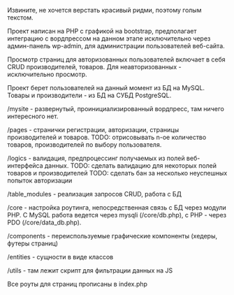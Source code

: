 Извините, не хочется верстать красивый ридми, поэтому голым текстом.

Проект написан на PHP с графикой на bootstrap, предполагает интеграцию с вордпрессом на данном этапе исключительно
через админ-панель wp-admin, для администрации пользователей веб-сайта.

Просмотр страниц для авторизованных пользователей включает в себя CRUD производителей, товаров.
Для неавторизованных - исключительно просмотр.

Проект берет пользователей на данный момент из БД на MySQL.
Товары и производители - из БД на СУБД PostgreSQL.

/mysite - развернутый, проинициализированный вордпресс, там ничего интересного нет.

/pages - странички регистрации, авторизации, страницы производителей и товаров. 
TODO: отрисовывать n-ое количество товаров, производителей по выбору пользователя.

/logics - валидация, предпроцессинг получаемых из полей веб-интерфейса данных.
TODO: сделать валидацию для некоторых полей товаров и производителей
TODO: сделать бан за несколько неуспешных попыток авторизации

/table_modules - реализация запросов CRUD, работа с БД

/core - настройка роутинга, непосредственная связь с БД через модули PHP. С MySQL работа ведется через mysqli (/core/db.php),
c PHP - через PDO (/core/data_db.php).

/components - переиспользуемые графические компоненты (хедеры, футеры страниц)

/entities - сущности в виде классов

/utils - там лежит скрипт для фильтрации данных на JS

Все роуты для страниц прописаны в index.php


